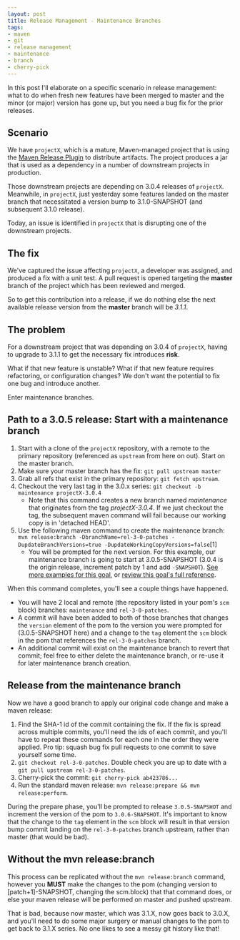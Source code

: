 ```yaml
---
layout: post
title: Release Management - Maintenance Branches
tags: 
- maven
- git
- release management
- maintenance
- branch
- cherry-pick
---
```


In this post I'll elaborate on a specific scenario in release management: what to do when fresh new features have been merged to master and the minor (or major) version has gone up, but you need a bug fix for the prior releases.

## Scenario

We have `projectX`, which is a mature, Maven-managed project that is using the [Maven Release Plugin](https://maven.apache.org/maven-release/maven-release-plugin/index.html) to distribute artifacts. The project produces a jar that is used as a dependency in a number of downstream projects in production.

Those downstream projects are depending on 3.0.4 releases of `projectX`. Meanwhile, in `projectX`, just yesterday some features landed on the master branch that necessitated a version bump to 3.1.0-SNAPSHOT (and subsequent 3.1.0 release).

Today, an issue is identified in `projectX` that is disrupting one of the downstream projects. 

## The fix

We've captured the issue affecting `projectX`, a developer was assigned, and produced a fix with a unit test. A pull request is opened targeting the **master** branch of the project which has been reviewed and merged. 

So to get this contribution into a release, if we do nothing else the next available release version from the **master** branch will be *3.1.1*.

## The problem

For a downstream project that was depending on 3.0.4 of `projectX`, having to upgrade to 3.1.1 to get the necessary fix introduces **risk**. 

What if that new feature is unstable? What if that new feature requires refactoring, or configuration changes? We don't want the potential to fix one bug and introduce another.

Enter maintenance branches.

## Path to a 3.0.5 release: Start with a maintenance branch

1. Start with a clone of the `projectX` repository, with a remote to the primary repository (referenced as `upstream` from here on out). Start on the master branch.
2. Make sure your master branch has the fix: `git pull upstream master`
3. Grab all refs that exist in the primary repository: `git fetch upstream`.
4. Checkout the very last tag in the 3.0.x series: `git checkout -b maintenance projectX-3.0.4`
   * Note that this command creates a new branch named *maintenance* that originates from the tag *projectX-3.0.4*. If we just checkout the tag, the subsequent maven command will fail because our working copy is in 'detached HEAD'.
5. Use the following maven command to create the maintenance branch: `mvn release:branch -DbranchName=rel-3-0-patches -DupdateBranchVersions=true -DupdateWorkingCopyVersions=false`[1]
   * You will be prompted for the next version. For this example, our maintenance branch is going to start at 3.0.5-SNAPSHOT (3.0.4 is the origin release, increment patch by 1 and add `-SNAPSHOT`). [See more examples for this goal](https://maven.apache.org/maven-release/maven-release-plugin/examples/branch.html), or [review this goal's full reference](https://maven.apache.org/maven-release/maven-release-plugin/branch-mojo.html).

When this command completes, you'll see a couple things have happened.

* You will have 2 local and remote (the repository listed in your pom's `scm` block) branches: `maintenance` and `rel-3-0-patches`.
* A commit will have been added to both of those branches that changes the `version` element of the pom to the version you were prompted for (3.0.5-SNAPSHOT here) and a change to the `tag` element the `scm` block in the pom that references the `rel-3-0-patches` branch.
* An additional commit will exist on the maintenance branch to revert that commit; feel free to either delete the maintenance branch, or re-use it for later maintenance branch creation.

## Release from the maintenance branch

Now we have a good branch to apply our original code change and make a maven release:

1. Find the SHA-1 id of the commit containing the fix. If the fix is spread across multiple commits, you'll need the ids of each commit, and you'll have to repeat these commands for each one in the order they were applied. Pro tip: squash bug fix pull requests to one commit to save yourself some time.
2. `git checkout rel-3-0-patches`. Double check you are up to date with a `git pull upstream rel-3-0-patches`.
3. Cherry-pick the commit: `git cherry-pick ab423786...`
4. Run the standard maven release: `mvn release:prepare && mvn release:perform`.

During the prepare phase, you'll be prompted to release `3.0.5-SNAPSHOT` and increment the version of the pom to `3.0.6-SNAPSHOT`. It's important to know that the change to the `tag` element in the `scm` block will result in that version bump commit landing on the `rel-3-0-patches` branch upstream, rather than master (that would be bad).

## Without the mvn release:branch

This process can be replicated without the `mvn release:branch` command, however you **MUST** make the changes to the pom (changing version to [patch+1]-SNAPSHOT, changing the scm.block) that that command does, or else your maven release will be performed on master and pushed upstream. 

That is bad, because now master, which was 3.1.X, now goes back to 3.0.X, and you'll need to do some major surgery or manual changes to the pom to get back to 3.1.X series. No one likes to see a messy git history like that!





